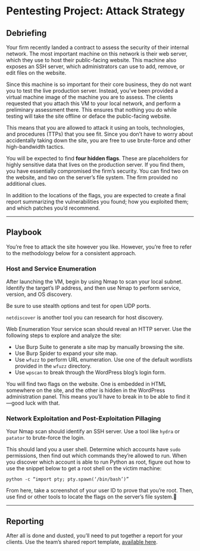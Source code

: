 # Pentesting Project: Attack Strategy

## Debriefing

Your firm recently landed a contract to assess the security of their internal network. The most important machine on this network is their web server, which they use to host their public-facing website. This machine also exposes an SSH server, which administrators can use to add, remove, or edit files on the website.

Since this machine is so important for their core business, they do not want you to test the live production server. Instead, you’ve been provided a virtual machine image of the machine you are to assess. The clients requested that you attach this VM to your local network, and perform a preliminary assessment there. This ensures that nothing you do while testing will take the site offline or deface the public-facing website.

This means that you are allowed to attack it using an tools, technologies, and procedures (TTPs) that you see fit. Since you don’t have to worry about accidentally taking down the site, you are free to use brute-force and other high-bandwidth tactics.

You will be expected to find **four hidden flags**. These are placeholders for highly sensitive data that lives on the production server. If you find them, you have essentially compromised the firm’s security. You can find two on the website, and two on the server’s file system. The firm provided no additional clues.

In addition to the locations of the flags, you are expected to create a final report summarizing the vulnerabilities you found; how you exploited them; and which patches you’d recommend.

---

## Playbook

You’re free to attack the site however you like. However, you’re free to refer to the methodology below for a consistent approach.

### Host and Service Enumeration
After launching the VM, begin by using Nmap to scan your local subnet. Identify the target’s IP address, and then use Nmap to perform service, version, and OS discovery.

Be sure to use stealth options and test for open UDP ports.

`netdiscover` is another tool you can research for host discovery.

Web Enumeration
Your service scan should reveal an HTTP server. Use the following steps to explore and analyze the site:
- Use Burp Suite to generate a site map by manually browsing the site.
- Use Burp Spider to expand your site map.
- Use `wfuzz` to perform URL enumeration. Use one of the default wordlists provided in the `wfuzz` directory.
- Use `wpscan` to break through the WordPress blog’s login form.

You will find two flags on the website. One is embedded in HTML somewhere on the site, and the other is hidden in the WordPress administration panel. This means you’ll have to break in to be able to find it—good luck with that.

### Network Exploitation and Post-Exploitation Pillaging
Your Nmap scan should identify an SSH server. Use a tool like `hydra` or `patator` to brute-force the login.

This should land you a user shell. Determine which accounts have `sudo` permissions, then find out which commands they’re allowed to run. When you discover which account is able to run Python as root, figure out how to use the snippet below to get a root shell on the victim machine:

```
python -c “import pty; pty.spawn(‘/bin/bash’)”
```

From here, take a screenshot of your user ID to prove that you’re root. Then, use find or other tools to locate the flags on the server’s file system.

---

## Reporting

After all is done and dusted, you’ll need to put together a report for your clients. Use the team’s shared report template, [available here](https://docs.google.com/document/d/1sTqbm1h4kgfThZcywgZBj9vS7OC5HaoKg3q5RXVEEps/edit?usp=sharing).
